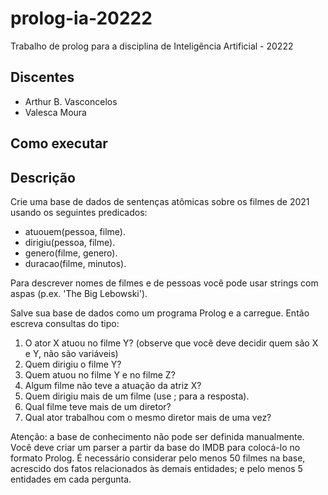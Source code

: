 # prolog-ia-20222

Trabalho de prolog para a disciplina de Inteligência Artificial - 20222

## Discentes

- Arthur B. Vasconcelos
- Valesca Moura

## Como executar



## Descrição

Crie uma base de dados de sentenças atômicas sobre os filmes de 2021 usando os seguintes predicados:
- atuouem(pessoa, filme).
- dirigiu(pessoa, filme).
- genero(filme, genero).
- duracao(filme, minutos).

Para descrever nomes de filmes e de pessoas você pode usar strings com aspas (p.ex. 'The Big Lebowski').

Salve sua base de dados como um programa Prolog e a carregue. Então escreva consultas do tipo:
1.  O ator X atuou no filme Y? (observe que você deve decidir quem são X e Y, não são variáveis)
2. Quem dirigiu o filme Y?
3. Quem atuou no filme Y e no filme Z?
4. Algum filme não teve a atuação da atriz X?
5. Quem dirigiu mais de um filme (use ; para a resposta).
6. Qual filme teve mais de um diretor?
7. Qual ator trabalhou com o mesmo diretor mais de uma vez?

Atenção: a base de conhecimento não pode ser definida manualmente. Você deve criar um parser a partir da base do IMDB para colocá-lo no formato Prolog.
É necessário considerar pelo menos 50 filmes na base, acrescido dos fatos relacionados às demais entidades; e pelo menos 5 entidades em cada pergunta.
